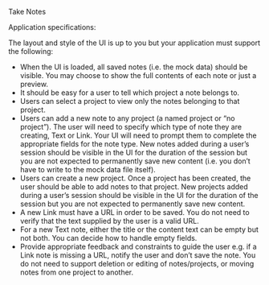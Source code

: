 Take Notes

Application specifications:

The layout and style of the UI is up to you but your application must support the following:
- When the UI is loaded, all saved notes (i.e. the mock data) should be visible. You may
choose to show the full contents of each note or just a preview.
- It should be easy for a user to tell which project a note belongs to.
- Users can select a project to view only the notes belonging to that project.
- Users can add a new note to any project (a named project or “no project”). The user will need to specify which type of note they are creating, Text or Link. Your UI will need to prompt them to complete the appropriate fields for the note type. New notes added during a user’s session should be visible in the UI for the duration of the session but you are not expected to permanently save new content (i.e. you don’t have to write to the mock data file itself).
- Users can create a new project. Once a project has been created, the user should be able to add notes to that project. New projects added during a user’s session should be visible in the UI for the duration of the session but you are not expected to permanently save new content.
- A new Link must have a URL in order to be saved. You do not need to verify that the text supplied by the user is a valid URL.
- For a new Text note, either the title or the content text can be empty but not both. You can decide how to handle empty fields.
- Provide appropriate feedback and constraints to guide the user e.g. if a Link note is missing a URL, notify the user and don’t save the note.
You do ​not​ need to support deletion or editing of notes/projects, or moving notes from one project to another.

